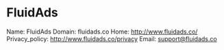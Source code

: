 
# FluidAds

Name: FluidAds
Domain: fluidads.co
Home: http://www.fluidads.co/
Privacy_policy: http://www.fluidads.co/privacy
Email: support@fluidads.co
